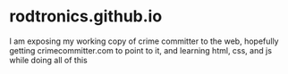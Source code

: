 # rodtronics.github.io

I am exposing my working copy of crime committer to the web, 
hopefully getting crimecommitter.com to point to it, and learning html, css, and js while doing all of this
